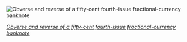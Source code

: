 
![Obverse and reverse of a fifty-cent fourth-issue fractional-currency banknote](https://upload.wikimedia.org/wikipedia/commons/thumb/0/0e/US-Fractional_%284th_Issue%29-%240.50-Fr.1379.jpg/525px-US-Fractional_%284th_Issue%29-%240.50-Fr.1379.jpg)

*[Obverse and reverse of a fifty-cent fourth-issue fractional-currency banknote](https://wikipedia.org/wiki/File:US-Fractional_(4th_Issue)-$0.50-Fr.1379.jpg)*
